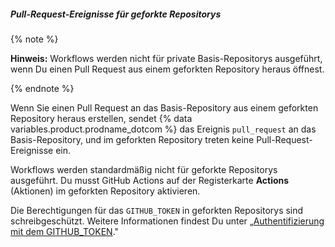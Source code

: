 ##### Pull-Request-Ereignisse für geforkte Repositorys

{% note %}

**Hinweis:** Workflows werden nicht für private Basis-Repositorys ausgeführt, wenn Du einen Pull Request aus einem geforkten Repository heraus öffnest.

{% endnote %}

Wenn Sie einen Pull Request an das Basis-Repository aus einem geforkten Repository heraus erstellen, sendet {% data variables.product.prodname_dotcom %} das Ereignis `pull_request` an das Basis-Repository, und im geforkten Repository treten keine Pull-Request-Ereignisse ein.

Workflows werden standardmäßig nicht für geforkte Repositorys ausgeführt. Du musst GitHub Actions auf der Registerkarte **Actions** (Aktionen) im geforkten Repository aktivieren.

Die Berechtigungen für das `GITHUB_TOKEN` in geforkten Repositorys sind schreibgeschützt. Weitere Informationen findest Du unter „[Authentifizierung mit dem GITHUB_TOKEN](/actions/configuring-and-managing-workflows/authenticating-with-the-github_token)."

